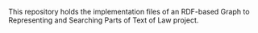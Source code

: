 This repository holds the implementation files of an RDF-based Graph to Representing and Searching Parts of Text of Law project.
